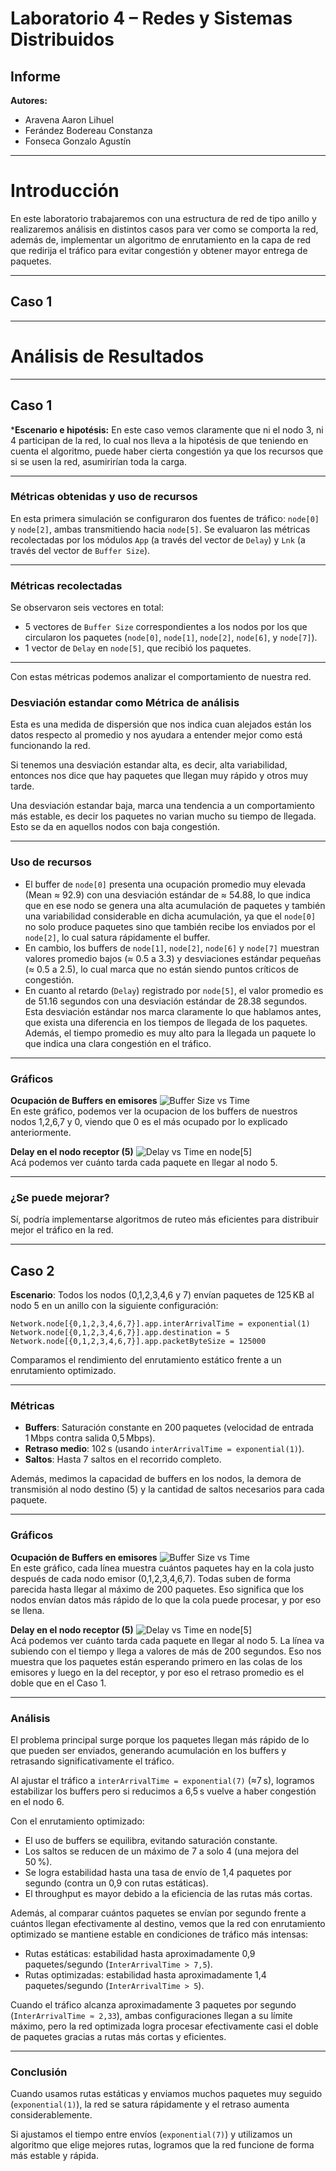# Laboratorio 4 – Redes y Sistemas Distribuidos

## Informe

**Autores:**

* Aravena Aaron Lihuel
* Ferández Bodereau Constanza
* Fonseca Gonzalo Agustín

---

# Introducción
En este laboratorio trabajaremos con una estructura de red de tipo anillo y realizaremos análisis en distintos casos para ver como se comporta la red, además de, implementar un algoritmo de enrutamiento en la capa de red que redirija el tráfico para evitar congestión y obtener mayor entrega de paquetes.

---

## Caso 1

---

# Análisis de Resultados

---

## Caso 1
***Escenario e hipotésis:** En este caso vemos claramente que ni el nodo 3, ni 4 participan de la red, lo cual nos lleva a la hipotésis de que teniendo en cuenta el algoritmo, puede haber cierta congestión ya que los recursos que si se usen la red, asumirirían toda la carga.

---
### Métricas obtenidas y uso de recursos

En esta primera simulación se configuraron dos fuentes de tráfico: `node[0]` y `node[2]`, ambas transmitiendo hacia `node[5]`. Se evaluaron las métricas recolectadas por los módulos `App` (a través del vector de `Delay`) y `Lnk` (a través del vector de `Buffer Size`).

---

### Métricas recolectadas

Se observaron seis vectores en total:

- 5 vectores de `Buffer Size` correspondientes a los nodos por los que circularon los paquetes (`node[0]`, `node[1]`, `node[2]`, `node[6]`, y `node[7]`).
- 1 vector de `Delay` en `node[5]`, que recibió los paquetes.

---

Con estas métricas podemos analizar el comportamiento de nuestra red.

### Desviación estandar como Métrica de análisis
Esta es una medida de dispersión que nos indica cuan alejados están los datos respecto al promedio y nos ayudara a entender mejor como está funcionando la red.

Si tenemos una desviación estandar alta, es decir, alta variabilidad, entonces nos dice que hay paquetes que llegan muy rápido y otros muy tarde.

Una desviación estandar baja, marca una tendencia a un comportamiento más estable, es decir los paquetes no varian mucho su tiempo de llegada. Esto se da en aquellos nodos con baja congestión.


---
### Uso de recursos

- El buffer de `node[0]` presenta una ocupación promedio muy elevada (Mean ≈ 92.9) con una desviación estándar de ≈ 54.88, lo que indica que en ese nodo se genera una alta acumulación de paquetes y también una variabilidad considerable en dicha acumulación, ya que el `node[0]` no solo produce paquetes sino que también recibe los enviados por el `node[2]`, lo cual satura rápidamente el buffer.
- En cambio, los buffers de `node[1]`, `node[2]`, `node[6]` y `node[7]` muestran valores promedio bajos (≈ 0.5 a 3.3) y desviaciones estándar pequeñas (≈ 0.5 a 2.5), lo cual marca que no están siendo puntos críticos de congestión.
- En cuanto al retardo (`Delay`) registrado por `node[5]`, el valor promedio es de 51.16 segundos con una desviación estándar de 28.38 segundos. Esta desviación estándar nos marca claramente lo que hablamos antes, que exista una diferencia en los tiempos de llegada de los paquetes. Además, el tiempo promedio es muy alto para la llegada un paquete lo que indica una clara congestión en el tráfico.

---

### Gráficos
**Ocupación de Buffers en emisores**
![Buffer Size vs Time](images/buffers1.png)  
En este gráfico, podemos ver la ocupacion de los buffers de nuestros nodos 1,2,6,7 y 0, viendo que 0 es el más ocupado por lo explicado anteriormente.


**Delay en el nodo receptor (5)**
![Delay vs Time en node[5]](images/delay1.png)  
Acá podemos ver cuánto tarda cada paquete en llegar al nodo 5.

---

### ¿Se puede mejorar?

Sí, podría implementarse algoritmos de ruteo más eficientes para distribuir mejor el tráfico en la red.

---

## Caso 2

**Escenario**: Todos los nodos (0,1,2,3,4,6 y 7) envían paquetes de 125 KB al nodo 5 en un anillo con la siguiente configuración:

```
Network.node[{0,1,2,3,4,6,7}].app.interArrivalTime = exponential(1)
Network.node[{0,1,2,3,4,6,7}].app.destination = 5
Network.node[{0,1,2,3,4,6,7}].app.packetByteSize = 125000
```

Comparamos el rendimiento del enrutamiento estático frente a un enrutamiento optimizado.

---

### Métricas

* **Buffers**: Saturación constante en 200 paquetes (velocidad de entrada 1 Mbps contra  salida 0,5 Mbps).
* **Retraso medio**: 102 s (usando `interArrivalTime = exponential(1)`).
* **Saltos**: Hasta 7 saltos en el recorrido completo.

Además, medimos la capacidad de buffers en los nodos, la demora de transmisión al nodo destino (5) y la cantidad de saltos necesarios para cada paquete.

---
### Gráficos
**Ocupación de Buffers en emisores**
![Buffer Size vs Time](images/buffercaso2.svg)  
En este gráfico, cada línea muestra cuántos paquetes hay en la cola justo después de cada nodo emisor (0,1,2,3,4,6,7). Todas suben de forma parecida hasta llegar al máximo de 200 paquetes. Eso significa que los nodos envían datos más rápido de lo que la cola puede procesar, y por eso se llena.


**Delay en el nodo receptor (5)**
![Delay vs Time en node[5]](images/delaycaso2.svg)  
Acá podemos ver cuánto tarda cada paquete en llegar al nodo 5. La línea va subiendo con el tiempo y llega a valores de más de 200 segundos. Eso nos muestra que los paquetes están esperando primero en las colas de los emisores y luego en la del receptor, y por eso el retraso promedio es el doble que en el Caso 1.

---
### Análisis

El problema principal surge porque los paquetes llegan más rápido de lo que pueden ser enviados, generando acumulación en los buffers y retrasando significativamente el tráfico.

Al ajustar el tráfico a `interArrivalTime = exponential(7)` (≈7 s), logramos estabilizar los buffers pero si reducimos a 6,5 s vuelve a haber congestión en el nodo 6.

Con el enrutamiento optimizado:

* El uso de buffers se equilibra, evitando saturación constante.
* Los saltos se reducen de un máximo de 7 a solo 4 (una mejora del 50 %).
* Se logra estabilidad hasta una tasa de envío de 1,4 paquetes por segundo (contra un 0,9 con rutas estáticas).
* El throughput es mayor debido a la eficiencia de las rutas más cortas.

Además, al comparar cuántos paquetes se envían por segundo frente a cuántos llegan efectivamente al destino, vemos que la red con enrutamiento optimizado se mantiene estable en condiciones de tráfico más intensas:

* Rutas estáticas: estabilidad hasta aproximadamente 0,9 paquetes/segundo (`InterArrivalTime > 7,5`).
* Rutas optimizadas: estabilidad hasta aproximadamente 1,4 paquetes/segundo (`InterArrivalTime > 5`).

Cuando el tráfico alcanza aproximadamente 3 paquetes por segundo (`InterArrivalTime ≈ 2,33`), ambas configuraciones llegan a su límite máximo, pero la red optimizada logra procesar efectivamente casi el doble de paquetes gracias a rutas más cortas y eficientes.

---

### Conclusión

Cuando usamos rutas estáticas y enviamos muchos paquetes muy seguido (`exponential(1)`), la red se satura rápidamente y el retraso aumenta considerablemente.

Si ajustamos el tiempo entre envíos (`exponential(7)`) y utilizamos un algoritmo que elige mejores rutas, logramos que la red funcione de forma más estable y rápida.